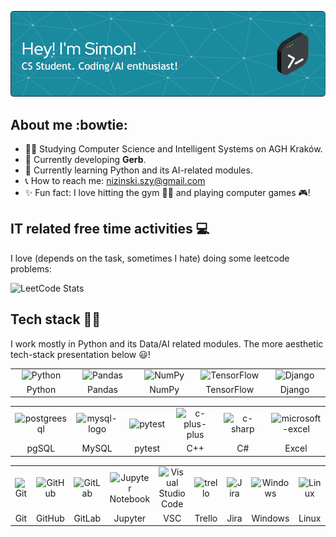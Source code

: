 <p align="center">
  <img src="./github-banner.png" />
</p>

## About me :bowtie:

- 👨‍🎓 Studying Computer Science and Intelligent Systems on AGH Kraków.
- 👷 Currently developing **Gerb**.
- 📖 Currently learning Python and its AI-related modules.
- 📞 How to reach me: nizinski.szy@gmail.com
- ✨ Fun fact: I love hitting the gym 🍚🍗 and playing computer games 🎮!

## IT related free time activities 💻

I love (depends on the task, sometimes I hate) doing some leetcode problems:
  
![LeetCode Stats](https://leetcard.jacoblin.cool/nxszy?theme=dark&font=Red%20Hat%20Display&ext=heatmap)

## Tech stack 👨‍💻

I work mostly in Python and its Data/AI related modules. The more aesthetic tech-stack presentation below 😃!

<div align="center">
  <table>
    <tr>
      <td align="center" width=110><img height="60" src="https://img.icons8.com/color/144/python--v1.png" alt="Python"/></td>
      <td align="center" width=110><img height="60" src="https://img.icons8.com/color/48/pandas.png" alt="Pandas"/></td>
      <td align="center" width=110><img height="60" src="https://img.icons8.com/color/60/numpy.png" alt="NumPy"/></td>
      <td align="center" width=110><img height="60" src="https://user-images.githubusercontent.com/25181517/223639822-2a01e63a-a7f9-4a39-8930-61431541bc06.png" alt="TensorFlow"/></td>
      <td align="center" width=110><img height="60" src="https://github.com/marwin1991/profile-technology-icons/assets/62091613/9bf5650b-e534-4eae-8a26-8379d076f3b4" alt="Django"/></td>
    </tr>
    <tr>
      <td align="center" width=110>Python</td>
      <td align="center" width=110>Pandas</td>
      <td align="center" width=110>NumPy</td>
      <td align="center" width=110>TensorFlow</td>
      <td align="center" width=110>Django</td>
    </tr>
  </table>
  <table>
    <tr>
      <td align="center" width=90><img height="50" src="https://img.icons8.com/color/50/postgreesql.png" alt="postgreesql"/></td>
      <td align="center" width=90><img height="50" src="https://img.icons8.com/color/48/mysql-logo.png" alt="mysql-logo"/></td>
      <td align="center" width=90><img height="50" src="https://user-images.githubusercontent.com/25181517/184117132-9e89a93b-65fb-47c3-91e7-7d0f99e7c066.png" alt="pytest"/></td>
      <td align="center" width=90><img height="50" src="https://img.icons8.com/fluency/50/c-plus-plus-logo.png" alt="c-plus-plus"/></td>
      <td align="center" width=90><img height="50" src="https://img.icons8.com/color/48/c-sharp-logo.png" alt="c-sharp"/></td>
      <td align="center" width=90><img height="50" src="https://img.icons8.com/color/48/microsoft-excel-2019--v1.png" alt="microsoft-excel"/></td>
    </tr>
    <tr>
      <td align="center" width=90>pgSQL</td>
      <td align="center" width=90>MySQL</td>
      <td align="center" width=90>pytest</td>
      <td align="center" width=90>C++</td>
      <td align="center" width=90>C#</td>
      <td align="center" width=90>Excel</td>
    </tr>
  </table>
  <table>
    <tr>
      <td align="center" width=70><img height="40" src="https://user-images.githubusercontent.com/25181517/192108372-f71d70ac-7ae6-4c0d-8395-51d8870c2ef0.png" alt="Git"/></td>
      <td align="center" width=70><img height="40" src="https://user-images.githubusercontent.com/25181517/192108374-8da61ba1-99ec-41d7-80b8-fb2f7c0a4948.png" alt="GitHub"/></td>
      <td align="center" width=70><img height="40" src="https://user-images.githubusercontent.com/25181517/192108376-c675d39b-90f6-4073-bde6-5a9291644657.png" alt="GitLab"/></td>
      <td align="center" width=70><img height="40" src="https://user-images.githubusercontent.com/25181517/183914128-3fc88b4a-4ac1-40e6-9443-9a30182379b7.png" alt="Jupyter Notebook"/></td>
      <td align="center" width=70><img height="40" src="https://user-images.githubusercontent.com/25181517/192108891-d86b6220-e232-423a-bf5f-90903e6887c3.png" alt="Visual Studio Code"/></td>
      <td align="center" width=70><img height="40" src="https://img.icons8.com/color/45/trello.png" alt="trello"/></td>
      <td align="center" width=70><img height="40" src="https://user-images.githubusercontent.com/25181517/183912952-83784e94-629d-4c34-a961-ae2ae795b662.png" alt="Jira"/></td>
      <td align="center" width=70><img height="40" src="https://user-images.githubusercontent.com/25181517/186884150-05e9ff6d-340e-4802-9533-2c3f02363ee3.png" alt="Windows"/></td>
      <td align="center" width=70><img height="40" src="https://img.icons8.com/external-those-icons-flat-those-icons/40/external-Linux-logos-and-brands-those-icons-flat-those-icons.png" alt="Linux"/></td>
    </tr>
    <tr>
      <td align="center" width=70>Git</td>
      <td align="center" width=70>GitHub</td>
      <td align="center" width=70>GitLab</td>
      <td align="center" width=70>Jupyter</td>
      <td align="center" width=70>VSC</td>
      <td align="center" width=70>Trello</td>
      <td align="center" width=70>Jira</td>
      <td align="center" width=70>Windows</td>
      <td align="center" width=70>Linux</td>
    </tr>
  </table>
</div>
